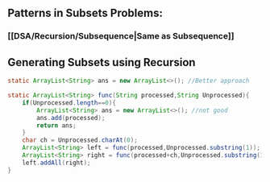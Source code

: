 ## Patterns in Subsets Problems:
### [[DSA/Recursion/Subsequence|Same as Subsequence]]

## Generating Subsets using Recursion
```java
static ArrayList<String> ans = new ArrayList<>(); //Better approach

static ArrayList<String> func(String processed,String Unprocessed){
	if(Unprocessed.length==0){
		ArrayList<String> ans = new ArrayList<>(); //not good
		ans.add(processed);
		return ans;
	}
	char ch = Unprocessed.charAt(0);
	ArrayList<String> left = func(processed,Unprocessed.substring(1));
	ArrayList<String> right = func(processed+ch,Unprocessed.substring(1));
	left.addAll(right);
}
```

